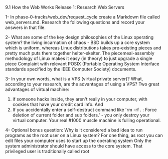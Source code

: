 9.1 How the Web Works
Release 1: Research Web Servers

1- In phase-0-tracks/web_dev/request_cycle create a Markdown file called web_servers.md. Research the following questions and record your answers in that file.

2- What are some of the key design philosophies of the Linux operating system?
the living incarnation of chaos - BSD builds up a core system which is uniform, whereas Linux distributions takes pre-existing pieces and pretty much puts them together helter-skelter. 
The piecemeal-assembly methodology of Linux makes it easy (in theory) to just upgrade a single piece
Complaint with relevant POSIX (Portable Operating System Interface standards specified by the IEEE Computer Society) documents.

3- In your own words, what is a VPS (virtual private server)? What, according to your research, are the advantages of using a VPS?
Two great advantages of virtual machine:
1) if someone hacks inside, they aren't really in your computer, with cookies that have your credit card info.  And
2) If you accidentally enter a self-destruct command like 'rm -rf . : Force deletion of current folder and sub folders.' - you only destroy your virtual computer.  Your real #1000 muscle machine is fulling operational. 

4- Optional bonus question: Why is it considered a bad idea to run programs as the root user on a Linux system?
For one thing, as root you can edit files your computer uses to start up the operating system
Only the system administrator should have access to the core system. That privileged user is traditionally called root
